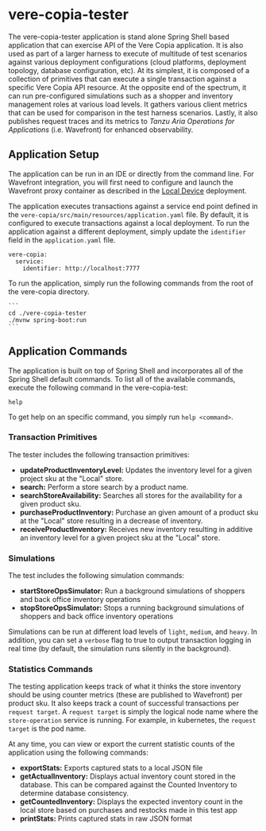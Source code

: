 # vere-copia-tester

The vere-copia-tester application is stand alone Spring Shell based application that can exercise API of the Vere Copia application.  It is
also used as part of a larger harness to execute of multitude of test scenarios against various deployment configurations (cloud platforms, 
deployment topology, database configuration, etc).  At its simplest, it is composed of a collection of primitives that can execute a single transaction
against a specific Vere Copia API resource.  At the opposite end of the spectrum, it can run pre-configured simulations such as a shopper and 
inventory management roles at various load levels.  It gathers various client metrics that can be used for comparison in the test
harness scenarios.  Lastly, it also publishes request traces and its metrics to *Tanzu Aria Operations for Applications* (i.e. Wavefront)
for enhanced observability.

## Application Setup

The application can be run in an IDE or directly from the command line.  For Wavefront integration, you will first need to configure and launch 
the Wavefront proxy container as described in the [Local Device](../doc/LocalDeviceDeployment.md) deployment.

The application executes transactions against a service end point defined in the `vere-copia/src/main/resources/application.yaml` file.  By default,
it is configured to execute transactions against a local deployment.  To run the application against a different deployment, simply update the
`identifier` field in the `application.yaml` file.

```
vere-copia:
  service:
    identifier: http://localhost:7777
```

To run the application, simply run the following commands from the root of the vere-copia directory.

    ```
    cd ./vere-copia-tester
    ./mvnw spring-boot:run
    ```
    
## Application Commands

The application is built on top of Spring Shell and incorporates all of the Spring Shell default commands.  To list all of the available commands, execute the 
following command in the vere-copia-test:

```
help
```

To get help on an specific command, you simply run `help <command>`.

### Transaction Primitives

The tester includes the following transaction primitives:

- **updateProductInventoryLevel:** Updates the inventory level for a given project sku at the "Local" store.
- **search:** Perform a store search by a product name.
- **searchStoreAvailability:** Searches all stores for the availability for a given product sku.
- **purchaseProductInventory:** Purchase an given amount of a product sku at the "Local" store resulting in a decrease of inventory.
- **receiveProductInventory:** Receives new inventory resulting in additive an inventory level for a given project sku at the "Local" store.

### Simulations

The test includes the following simulation commands:

- **startStoreOpsSimulator:** Run a background simulations of shoppers and back office inventory operations
- **stopStoreOpsSimulator:** Stops a running background simulations of shoppers and back office inventory operations

Simulations can be run at different load levels of `light`, `medium`, and `heavy`.  In addition, you can set a `verbose` flag to true to output 
transaction logging in real time (by default, the simulation runs silently in the background).

### Statistics Commands

The testing application keeps track of what it thinks the store inventory should be using counter metrics (these are published to Wavefront)
per product sku.  It also keeps track a count of successful transactions per `request target`.  A `request target` is simply the logical node name
where the `store-operation` service is running.  For example, in kubernetes, the `request target` is the pod name.  

At any time, you can view or export the current statistic counts of the application using the following commands:

- **exportStats:** Exports captured stats to a local JSON file
- **getActualInventory:** Displays actual inventory count stored in the database.  This can be compared against the Counted Inventory to determine database consistency.
- **getCountedInventory:** Displays the expected inventory count in the local store based on purchases and restocks made in this test app
- **printStats:** Prints captured stats in raw JSON format

